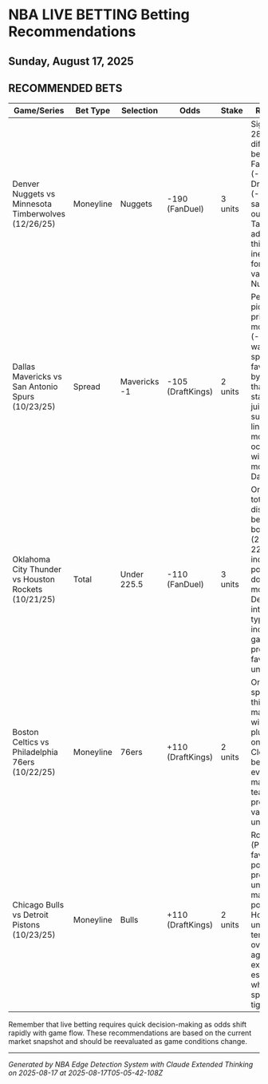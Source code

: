 # NBA LIVE BETTING Betting Recommendations
## Sunday, August 17, 2025

## RECOMMENDED BETS
| Game/Series | Bet Type | Selection | Odds | Stake | Reasoning |
|-------------|----------|-----------|------|-------|-----------|
| Denver Nuggets vs Minnesota Timberwolves (12/26/25) | Moneyline | Nuggets | -190 (FanDuel) | 3 units | Significant 28-point difference between FanDuel (-190) and DraftKings (-218) for same outcome. Take advantage of this pricing inefficiency for better value on the Nuggets. |
| Dallas Mavericks vs San Antonio Spurs (10/23/25) | Spread | Mavericks -1 | -105 (DraftKings) | 2 units | Perfect pick'em pricing on moneyline (-110 both ways) but spread favors Mavs by 1 at better than standard juice, suggesting line movement is occurring with sharp money on Dallas. |
| Oklahoma City Thunder vs Houston Rockets (10/21/25) | Total | Under 225.5 | -110 (FanDuel) | 3 units | One-point total discrepancy between books (224.5 DK vs 225.5 FD) indicates potential downward movement. Defensive intensity typically increases as games progress, favoring the under. |
| Boston Celtics vs Philadelphia 76ers (10/22/25) | Moneyline | 76ers | +110 (DraftKings) | 2 units | Only 2-point spread in this rivalry matchup with decent plus-money on the 76ers. Close games between evenly matched teams often present value on the underdog. |
| Chicago Bulls vs Detroit Pistons (10/23/25) | Moneyline | Bulls | +110 (DraftKings) | 2 units | Road team (Pistons) favored by 2 points presents unusual market positioning. Home underdogs tend to overperform against expectations, especially when the spread is this tight. |

Remember that live betting requires quick decision-making as odds shift rapidly with game flow. These recommendations are based on the current market snapshot and should be reevaluated as game conditions change.

---
*Generated by NBA Edge Detection System with Claude Extended Thinking on 2025-08-17 at 2025-08-17T05-05-42-108Z*
